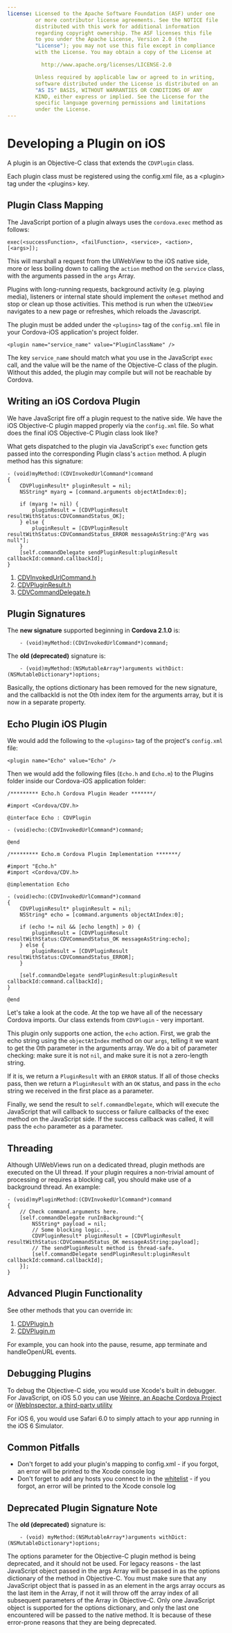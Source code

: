 ```yaml
---
license: Licensed to the Apache Software Foundation (ASF) under one
         or more contributor license agreements. See the NOTICE file
         distributed with this work for additional information
         regarding copyright ownership. The ASF licenses this file
         to you under the Apache License, Version 2.0 (the
         "License"); you may not use this file except in compliance
         with the License. You may obtain a copy of the License at

           http://www.apache.org/licenses/LICENSE-2.0

         Unless required by applicable law or agreed to in writing,
         software distributed under the License is distributed on an
         "AS IS" BASIS, WITHOUT WARRANTIES OR CONDITIONS OF ANY
         KIND, either express or implied. See the License for the
         specific language governing permissions and limitations
         under the License.
---
```


# Developing a Plugin on iOS

A plugin is an Objective-C class that extends the `CDVPlugin` class.

Each plugin class must be registered using the config.xml file, as a &lt;plugin&gt; tag under the &lt;plugins&gt; key.

## Plugin Class Mapping 

The JavaScript portion of a plugin always uses the `cordova.exec` method as follows:

    exec(<successFunction>, <failFunction>, <service>, <action>, [<args>]);

This will marshall a request from the UIWebView to the iOS native side, more or less boiling down to calling the `action` method on the `service` class, with the arguments passed in the `args` Array. 

Plugins with long-running requests, background activity (e.g. playing media), listeners or internal state should implement the `onReset` method and stop or clean up those activities. This method is run when the `UIWebView` navigates to a new page or refreshes, which reloads the Javascript.

The plugin must be added under the `<plugins>` tag of the `config.xml` file in your Cordova-iOS application's project folder.

    <plugin name="service_name" value="PluginClassName" />

The key `service_name` should match what you use in the JavaScript `exec` call, and the value will be the name of the Objective-C class of the plugin. Without this added, the plugin may compile but will not be reachable by Cordova.

## Writing an iOS Cordova Plugin

We have JavaScript fire off a plugin request to the native side. We have the iOS Objective-C plugin mapped properly via the `config.xml` file. So what does the final iOS Objective-C Plugin class look like?

What gets dispatched to the plugin via JavaScript's `exec` function gets passed into the corresponding Plugin class's `action` method. A plugin method has this signature:

    - (void)myMethod:(CDVInvokedUrlCommand*)command
    {
        CDVPluginResult* pluginResult = nil;
        NSString* myarg = [command.arguments objectAtIndex:0];

        if (myarg != nil) {
            pluginResult = [CDVPluginResult resultWithStatus:CDVCommandStatus_OK];
        } else { 
            pluginResult = [CDVPluginResult resultWithStatus:CDVCommandStatus_ERROR messageAsString:@"Arg was null"];
        }
        [self.commandDelegate sendPluginResult:pluginResult callbackId:command.callbackId];
    }
    
1. [CDVInvokedUrlCommand.h](https://github.com/apache/cordova-ios/blob/master/CordovaLib/Classes/CDVInvokedUrlCommand.h)
2. [CDVPluginResult.h](https://github.com/apache/cordova-ios/blob/master/CordovaLib/Classes/CDVPluginResult.h)
3. [CDVCommandDelegate.h](https://github.com/apache/cordova-ios/blob/master/CordovaLib/Classes/CDVCommandDelegate.h)

  
## Plugin Signatures

The **new signature** supported beginning in **Cordova 2.1.0** is:

        - (void)myMethod:(CDVInvokedUrlCommand*)command;

The **old (deprecated)** signature is:

        - (void)myMethod:(NSMutableArray*)arguments withDict:(NSMutableDictionary*)options;

Basically, the options dictionary has been removed for the new signature, and the callbackId is not the 0th index item for the arguments array, but it is now in a separate property. 

## Echo Plugin iOS Plugin

We would add the following to the `<plugins>` tag of the project's `config.xml` file:

    <plugin name="Echo" value="Echo" />

Then we would add the following files (`Echo.h` and `Echo.m`) to the Plugins folder inside our Cordova-iOS
application folder:

    /********* Echo.h Cordova Plugin Header *******/

    #import <Cordova/CDV.h>

    @interface Echo : CDVPlugin

    - (void)echo:(CDVInvokedUrlCommand*)command;

    @end
    
    /********* Echo.m Cordova Plugin Implementation *******/
    
    #import "Echo.h"
    #import <Cordova/CDV.h>

    @implementation Echo

    - (void)echo:(CDVInvokedUrlCommand*)command
    {
        CDVPluginResult* pluginResult = nil;
        NSString* echo = [command.arguments objectAtIndex:0];

        if (echo != nil && [echo length] > 0) {
            pluginResult = [CDVPluginResult resultWithStatus:CDVCommandStatus_OK messageAsString:echo];
        } else {
            pluginResult = [CDVPluginResult resultWithStatus:CDVCommandStatus_ERROR];
        }

        [self.commandDelegate sendPluginResult:pluginResult callbackId:command.callbackId];
    }

    @end


Let's take a look at the code. At the top we have all of the necessary Cordova imports. Our class extends from `CDVPlugin` - very important. 

This plugin only supports one action, the `echo` action. First, we grab the echo string using the `objectAtIndex` method on our `args`, telling it we want to get the 0th parameter in the arguments array. We do a bit of parameter checking: make sure it is not `nil`, and make sure it is not a zero-length string.

If it is, we return a `PluginResult` with an `ERROR` status. If all of those checks pass, then we return a `PluginResult` with an `OK` status, and pass in the `echo` string we received in the first place as a parameter.

Finally, we send the result to `self.commandDelegate`, which will execute the JavaScript that will callback to success or failure callbacks of the exec method on the JavaScript side. If the success callback was called, it will pass the `echo` parameter as a parameter.

## Threading

Although UIWebViews run on a dedicated thread, plugin methods are executed on the UI thread. If your plugin requires a non-trivial amount of processing or requires a blocking call, you should make use of a background thread. An example:

    - (void)myPluginMethod:(CDVInvokedUrlCommand*)command
    {
        // Check command.arguments here.
        [self.commandDelegate runInBackground:^{
            NSString* payload = nil;
            // Some blocking logic...
            CDVPluginResult* pluginResult = [CDVPluginResult resultWithStatus:CDVCommandStatus_OK messageAsString:payload];
            // The sendPluginResult method is thread-safe.
            [self.commandDelegate sendPluginResult:pluginResult callbackId:command.callbackId];
        }];
    }


## Advanced Plugin Functionality

See other methods that you can override in:

1. [CDVPlugin.h](https://github.com/apache/cordova-ios/blob/master/CordovaLib/Classes/CDVPlugin.h)
2. [CDVPlugin.m](https://github.com/apache/cordova-ios/blob/master/CordovaLib/Classes/CDVPlugin.m)

For example, you can hook into the pause, resume, app terminate and handleOpenURL events.

## Debugging Plugins

To debug the Objective-C side, you would use Xcode's built in debugger. For JavaScript, on iOS 5.0 you can use [Weinre, an Apache Cordova Project](https://github.com/apache/cordova-weinre) or [iWebInspector, a third-party utility](http://www.iwebinspector.com/)

For iOS 6, you would use Safari 6.0 to simply attach to your app running in the iOS 6 Simulator.

## Common Pitfalls

* Don't forget to add your plugin's mapping to config.xml - if you forgot, an error will be printed to the Xcode console log
* Don't forget to add any hosts you connect to in the [whitelist](guide_whitelist_index.md.html#Domain%20Whitelist%20Guide) - if you forgot, an error will be printed to the Xcode console log

## Deprecated Plugin Signature Note

The **old (deprecated)** signature is:

        - (void) myMethod:(NSMutableArray*)arguments withDict:(NSMutableDictionary*)options;

The options parameter for the Objective-C plugin method is being deprecated, and it should not be used. For legacy reasons - the last JavaScript object passed in the args Array will be passed in as the options dictionary of the method in Objective-C. You must make sure that any JavaScript object that is passed in as an element in the args array occurs as the last item in the Array, if not it will throw off the array index of all subsequent parameters of the Array in Objective-C. Only one JavaScript object is supported for the options dictionary, and only the last one encountered will be passed to the native method. It is because of these error-prone reasons that they are being deprecated.
